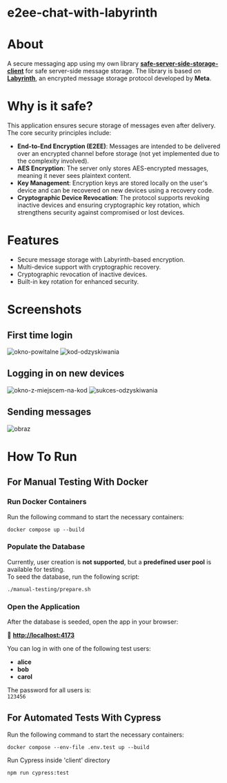 # e2ee-chat-with-labyrinth

# About

A secure messaging app using my own library **[safe-server-side-storage-client](https://github.com/sebastianp265/safe-server-side-storage-client)** for safe server-side message storage. The library is based on **[Labyrinth](https://engineering.fb.com/wp-content/uploads/2023/12/TheLabyrinthEncryptedMessageStorageProtocol_12-6-2023.pdf)**, an encrypted message storage protocol developed by **Meta**.

# Why is it safe?

This application ensures secure storage of messages even after delivery. The core security principles include:
* **End-to-End Encryption (E2EE)**: Messages are intended to be delivered over an encrypted channel before storage (not yet implemented due to the complexity involved).
* **AES Encryption**: The server only stores AES-encrypted messages, meaning it never sees plaintext content.
* **Key Management**: Encryption keys are stored locally on the user's device and can be recovered on new devices using a recovery code.
* **Cryptographic Device Revocation**: The protocol supports revoking inactive devices and ensuring cryptographic key rotation, which strengthens security against compromised or lost devices.

# Features

* Secure message storage with Labyrinth-based encryption.
* Multi-device support with cryptographic recovery.
* Cryptographic revocation of inactive devices.
* Built-in key rotation for enhanced security.

# Screenshots

## First time login

![okno-powitalne](https://github.com/user-attachments/assets/c6421950-a671-4e7e-b238-c0307588b4be)
![kod-odzyskiwania](https://github.com/user-attachments/assets/2538182b-4048-4653-958f-c5788dc164a8)

## Logging in on new devices

![okno-z-miejscem-na-kod](https://github.com/user-attachments/assets/91746ae0-958b-4d85-8ca9-ab23b6767655)
![sukces-odzyskiwania](https://github.com/user-attachments/assets/ee66147d-76c3-4140-9c96-36836ee7ec4c)

## Sending messages

![obraz](https://github.com/user-attachments/assets/374b1bdb-df6a-42ca-ad2e-e6ce5a966115)

# How To Run

## For Manual Testing With Docker

### Run Docker Containers

Run the following command to start the necessary containers:

```shell
docker compose up --build
```

### Populate the Database

Currently, user creation is **not supported**, but a **predefined user pool** is available for testing.  
To seed the database, run the following script:

```shell
./manual-testing/prepare.sh
```

### Open the Application

After the database is seeded, open the app in your browser:

🔗 **[http://localhost:4173](http://localhost:4173)**

You can log in with one of the following test users:

- **alice**
- **bob**
- **carol**

The password for all users is:  
`123456`

## For Automated Tests With Cypress

Run the following command to start the necessary containers:

```shell
docker compose --env-file .env.test up --build
```

Run Cypress inside 'client' directory

```shell
npm run cypress:test
```
